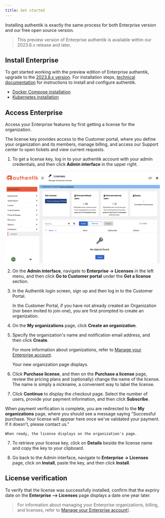 ```yaml
---
title: Get started
---
```


Installing authentik is exactly the same process for both Enterprise version and our free open source version.

> This preview version of Enterprise authentik is available within our 2023.8.x release and later.

## Install Enterprise

To get started working with the preview edition of Enterprise authentik, upgrade to the [2023.8.x version](../releases). For installation steps, [technical documentation](../installation/index.md) for instructions to install and configure authentik.

-   [Docker Compose installation](../installation/docker-compose.md)
-   [Kubernetes installation](../installation/kubernetes.md)

## Access Enterprise

Access your Enterprise features by first getting a license for the organization.

The license key provides access to the Customer portal, where you define your organization and its members, manage billing, and access our Support center to open tickets and view current requests.

1. To get a license key, log in to your authentik account with your admin credentials, and then click **Admin interface** in the upper right.

!["Admin interface licenses page"](./licenses-page-admin.png)

2. On the **Admin interface**, navigate to **Enterprise → Licenses** in the left menu, and then click **Go to Customer portal** under the **Get a license** section.

3. In the Authentik login screen, sign up and then log in to the Customer Portal.

    In the Customer Portal, if you have not already created an Organization (nor been invited to join one), you are first prompted to create an organization.

4. On the **My organizations** page, click **Create an organization**.

5. Specify the organization's name and notification email address, and then click **Create**.

    For more information about organizations, refer to [Manage your Enterprise account](./manage-enterprise.md#organization-management).

    Your new organization page displays.

6. Click **Purchase license**, and then on the **Purchase a license** page, review the pricing plans and (optionally) change the name of the license. The name is simply a nickname, a convenient way to label the license.

7. Click **Continue** to display the checkout page. Select the number of users, provide your payment information, and then click **Subscribe**.

When payment verification is complete, you are redirected to the **My organizations** page, where you should see a message saying "Successful purchase. Your license will appear here once we've validated your payment. If it doesn't, please contact us."

    When ready, the license displays on the organization's page.

7. To retrieve your license key, click on **Details** beside the license name and copy the key to your clipboard.

8. Go back to the Admin interface, navigate to **Enterprise -> Licenses** page, click on **Install**, paste the key, and then click **Install**.

## License verification

To verify that the license was successfully installed, confirm that the expriry date on the **Enterprise --> Licenses** page displays a date one year later.

> For information about managing your Enterprise organizations, billing, and licenses, refer to [Manage your Enterprise account](./manage-enterprise.md)].
